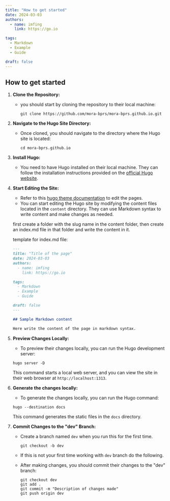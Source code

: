 ```yaml
---
title: "How to get started"
date: 2024-03-03
authors:
  - name: imfing
    link: https://go.io

tags:
  - Markdown
  - Example
  - Guide 

draft: false
---
```

## How to get started

1. **Clone the Repository:**
   - you should start by cloning the repository to their local machine:

     ```shell
     git clone https://github.com/mora-bprs/mora-bprs.github.io.git
     ```

2. **Navigate to the Hugo Site Directory:**
   - Once cloned, you should navigate to the directory where the Hugo site is located:

     ```shell
     cd mora-bprs.github.io
     ```

3. **Install Hugo:**
   - You need to have Hugo installed on their local machine. They can follow the installation instructions provided on the [official Hugo website](https://gohugo.io/installation/).

4. **Start Editing the Site:**
   - Refer to this [hugo theme documentation](https://imfing.github.io/hextra/docs/) to edit the pages. 
   - You can start editing the Hugo site by modifying the content files located in the `content` directory. They can use Markdown syntax to write content and make changes as needed.

   first create a folder with the slug name in the content folder, then create an index.md file in that folder and write the content in it.

   template for index.md file:

   ```markdown
   ---
   title: "Title of the page"
   date: 2024-03-03
   authors:
     - name: imfing
       link: https://go.io

   tags:
     - Markdown
     - Example
     - Guide

   draft: false
   ---

   ## Sample Markdown content

   Here write the content of the page in markdown syntax.
   ```

5. **Preview Changes Locally:**
   - To preview their changes locally, you can run the Hugo development server:

   ```shell
   hugo server -D
   ```

     This command starts a local web server, and you can view the site in their web browser at `http://localhost:1313`.

6. **Generate the changes locally:**
   - To generate the changes locally, you can run the Hugo command:

   ```shell
   hugo --destination docs
   ```

     This command generates the static files in the `docs` directory.

7. **Commit Changes to the "dev" Branch:**

   - Create a branch named `dev` when you run this for the first time.

     ```shell
     git checkout -b dev
     ```

   - If this is not your first time working with `dev` branch do the following. 
   - After making changes, you should commit their changes to the "dev" branch:

     ```shell
     git checkout dev
     git add .
     git commit -m "Description of changes made"
     git push origin dev
     ```
